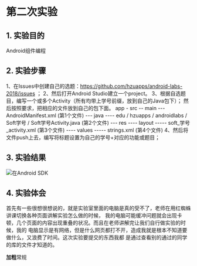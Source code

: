 # 第二次实验 

## 1. 实验目的
Android组件编程
## 2. 实验步骤
1、在Issues中创建自己的选题：https://github.com/hzuapps/android-labs-2018/issues ；
2、然后打开Android Studio建立一个project。
3、根据自选题目，编写一个或多个Activity（所有均带上学号前缀，放到自己的Java包下）；
	然后按照要求，把相应的文件放到自己的包下面。
	app
	- src
	-- main
	--- AndroidManifest.xml (第1个文件)
	--- java
	---- edu / hzuapps / androidlabs / Soft学号 / Soft学号Activity.java (第2个文件)
	--- res 
	---- layout
	----- soft_学号_activity.xml (第3个文件)
	---- values
	----- strings.xml (第4个文件)
4、然后将文件push上去，编写将标题设置为自己的学号+对应的功能或题目；



## 3. 实验结果

![在Android SDK](https://github.com/li763407418/android-labs-2018/blob/master/soft1614080902325/%232.png)


## 4. 实验体会
首先有一些很想很想说的，就是实验室里面的电脑是真的受不了，老师在用红蜘蛛讲课切换各种页面讲解实验怎么做的时候，
我的电脑可能缓冲问题就会出现卡顿，几个页面的内容出现重叠的状况。而且在老师讲解完让我们自行做实验的时候，我的
电脑显示是有网络，但是什么网页都打不开，造成我就是根本不知道要做什么，又浪费了时间。这次实验要提交的东西我都
是通过查看别的通过的同学的库的文件才知道的。

**加粗**常规
